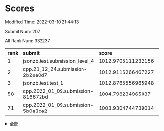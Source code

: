 # Scores

Modified Time: 2022-03-10 21:44:13

Submit Num: 207

All Rank Num: 332237

| rank |               submit               |       score        |       sigma        | pk_num |
| :--- | :--------------------------------- | :----------------- | :----------------- | :----- |
| 1    | jsonzb.test.submission_level_4     | 1012.9705111232156 | 0.8026035734259314 | 6423   |
| 2    | cpp.21_12_24.submission-2b2ea0d7   | 1012.9116266467227 | 0.8231596306503953 | 6422   |
| 3    | jsonzb.test.test_1                 | 1012.8765556965948 | 0.8119913449629318 | 6419   |
| 58   | cpp.2022_01_09.submission-816672bd | 1004.798234965037  | 0.7206703977624485 | 6419   |
| 71   | cpp.2022_01_09.submission-5b0e3de2 | 1003.9304744739014 | 0.7143078680803521 | 6415   |


<details>
<summary>全部</summary>

| rank |                 submit                 |       score        |       sigma        | pk_num |
| :--- | :------------------------------------- | :----------------- | :----------------- | :----- |
| 1    | jsonzb.test.submission_level_4         | 1012.9705111232156 | 0.8026035734259314 | 6423   |
| 2    | cpp.21_12_24.submission-2b2ea0d7       | 1012.9116266467227 | 0.8231596306503953 | 6422   |
| 3    | jsonzb.test.test_1                     | 1012.8765556965948 | 0.8119913449629318 | 6419   |
| 4    | gobigger.level_3.submission_level_3_45 | 1011.5380519662824 | 0.7687146265834793 | 6417   |
| 5    | gobigger.level_3.submission_level_3_41 | 1011.347259408072  | 0.7769167285065364 | 6419   |
| 6    | gobigger.level_3.submission_level_3_6  | 1011.2804507680032 | 0.7704573120598437 | 6422   |
| 7    | gobigger.level_3.submission_level_3_17 | 1011.2288938688225 | 0.7869020213835821 | 6422   |
| 8    | gobigger.level_3.submission_level_3_46 | 1010.9232992604041 | 0.756283750302243  | 6420   |
| 9    | gobigger.level_3.submission_level_3_14 | 1010.7421531996109 | 0.7538242738821976 | 6420   |
| 10   | gobigger.level_3.submission_level_3_1  | 1010.6721638416057 | 0.7830907389689659 | 6411   |
| 11   | gobigger.level_3.submission_level_3_43 | 1010.660782643892  | 0.7755708571269423 | 6427   |
| 12   | gobigger.level_3.submission_level_3_4  | 1010.6194374593972 | 0.7691730396298891 | 6420   |
| 13   | gobigger.level_3.submission_level_3_49 | 1010.5991155927533 | 0.7781330913182685 | 6422   |
| 14   | gobigger.level_3.submission_level_3_0  | 1010.5693800260376 | 0.7588395262202674 | 6418   |
| 15   | gobigger.level_3.submission_level_3_11 | 1010.5308847606459 | 0.7444882944558282 | 6423   |
| 16   | gobigger.level_3.submission_level_3_22 | 1010.5244968515282 | 0.7530568085242421 | 6425   |
| 17   | gobigger.level_3.submission_level_3_48 | 1010.3460974639376 | 0.75979876507726   | 6420   |
| 18   | gobigger.level_3.submission_level_3_13 | 1010.3418989119002 | 0.7634515875623576 | 6423   |
| 19   | gobigger.level_3.submission_level_3_8  | 1010.2313826735518 | 0.7384454267089852 | 6423   |
| 20   | gobigger.level_3.submission_level_3_16 | 1010.223779257951  | 0.7372661321215858 | 6420   |
| 21   | gobigger.level_3.submission_level_3_42 | 1010.1894586999143 | 0.768906578369247  | 6420   |
| 22   | gobigger.level_3.submission_level_3_36 | 1010.1745299141518 | 0.761329005705016  | 6417   |
| 23   | gobigger.level_3.submission_level_3_38 | 1010.1656424623266 | 0.7404454716829589 | 6422   |
| 24   | gobigger.level_3.submission_level_3_12 | 1010.1559793953347 | 0.7667034108091317 | 6422   |
| 25   | gobigger.level_3.submission_level_3_39 | 1010.1372416997312 | 0.7680678762490626 | 6423   |
| 26   | gobigger.level_3.submission_level_3_25 | 1010.1261172153539 | 0.7752810140262854 | 6418   |
| 27   | gobigger.level_3.submission_level_3_37 | 1009.9997641753827 | 0.7880870380590265 | 6423   |
| 28   | gobigger.level_3.submission_level_3_10 | 1009.9753311819068 | 0.749852956517393  | 6422   |
| 29   | gobigger.level_3.submission_level_3_28 | 1009.9335083496123 | 0.7657789561079669 | 6421   |
| 30   | gobigger.level_3.submission_level_3_26 | 1009.9000790491143 | 0.7657130857687069 | 6419   |
| 31   | gobigger.level_3.submission_level_3_23 | 1009.8737843620485 | 0.7620758872126234 | 6423   |
| 32   | gobigger.level_3.submission_level_3_44 | 1009.8683825557133 | 0.7401654189880684 | 6417   |
| 33   | gobigger.level_3.submission_level_3_32 | 1009.857398351915  | 0.7314749541398781 | 6415   |
| 34   | gobigger.level_3.submission_level_3_19 | 1009.8315030728942 | 0.738070640787737  | 6419   |
| 35   | gobigger.level_3.submission_level_3_31 | 1009.7087547441212 | 0.7460140503920747 | 6422   |
| 36   | gobigger.level_3.submission_level_3_30 | 1009.6881691779336 | 0.7539169152635168 | 6419   |
| 37   | gobigger.level_3.submission_level_3_2  | 1009.6639658244524 | 0.7697394096075002 | 6417   |
| 38   | gobigger.level_3.submission_level_3_34 | 1009.6486401921029 | 0.7689864120208664 | 6421   |
| 39   | gobigger.level_3.submission_level_3_7  | 1009.6356348942339 | 0.7505262899231777 | 6422   |
| 40   | gobigger.level_3.submission_level_3_29 | 1009.5122097866566 | 0.7592765649600723 | 6419   |
| 41   | gobigger.level_3.submission_level_3_24 | 1009.4899274574906 | 0.7484146264978383 | 6423   |
| 42   | gobigger.level_3.submission_level_3_9  | 1009.4723801701551 | 0.7589225053918256 | 6418   |
| 43   | gobigger.level_3.submission_level_3_5  | 1009.4248954059127 | 0.7487452586671494 | 6417   |
| 44   | gobigger.level_3.submission_level_3_35 | 1009.3523144167497 | 0.7297275998149062 | 6419   |
| 45   | gobigger.level_3.submission_level_3_21 | 1009.1918791908805 | 0.7589929311868591 | 6418   |
| 46   | gobigger.level_3.submission_level_3_33 | 1009.1550865644782 | 0.7371542141717704 | 6421   |
| 47   | gobigger.level_3.submission_level_3_40 | 1009.0149816053125 | 0.763748770817011  | 6417   |
| 48   | gobigger.level_3.submission_level_3_15 | 1008.9887544101821 | 0.7491025355916141 | 6423   |
| 49   | gobigger.level_3.submission_level_3_3  | 1008.9297536687824 | 0.739165528153569  | 6421   |
| 50   | gobigger.level_3.submission_level_3_27 | 1008.8662317402446 | 0.7714054781837187 | 6419   |
| 51   | gobigger.level_3.submission_level_3_47 | 1008.4713377968286 | 0.7408406735652782 | 6426   |
| 52   | gobigger.level_3.submission_level_3_20 | 1008.3482833699561 | 0.7491851681862053 | 6420   |
| 53   | gobigger.level_3.submission_level_3_18 | 1008.2589085147032 | 0.7517667420918136 | 6413   |
| 54   | gobigger.level_1.submission_level_1_26 | 1005.4686563907284 | 0.7150008125981269 | 6415   |
| 55   | gobigger.level_1.submission_level_1_19 | 1005.2364460979126 | 0.7270427685439941 | 6423   |
| 56   | gobigger.level_1.submission_level_1_29 | 1005.089740790357  | 0.7184027591903873 | 6422   |
| 57   | gobigger.level_1.submission_level_1_46 | 1005.0607383028622 | 0.7341455362676891 | 6421   |
| 58   | cpp.2022_01_09.submission-816672bd     | 1004.798234965037  | 0.7206703977624485 | 6419   |
| 59   | gobigger.level_1.submission_level_1_2  | 1004.7242840225363 | 0.7390608659768588 | 6425   |
| 60   | gobigger.level_1.submission_level_1_6  | 1004.446630430428  | 0.7125485906911435 | 6425   |
| 61   | gobigger.level_1.submission_level_1_17 | 1004.3689552350228 | 0.7211715647055686 | 6419   |
| 62   | gobigger.level_1.submission_level_1_9  | 1004.3199622397365 | 0.7250563640202098 | 6419   |
| 63   | gobigger.level_1.submission_level_1_32 | 1004.3023227478428 | 0.7271474639524084 | 6420   |
| 64   | gobigger.level_1.submission_level_1_15 | 1004.299039648214  | 0.7253371865310477 | 6419   |
| 65   | gobigger.level_1.submission_level_1_39 | 1004.2982289005367 | 0.7199509951320643 | 6419   |
| 66   | gobigger.level_1.submission_level_1_12 | 1004.1776052849235 | 0.7256469279703078 | 6418   |
| 67   | gobigger.level_1.submission_level_1_16 | 1004.1651200717631 | 0.7270348640496517 | 6424   |
| 68   | gobigger.level_1.submission_level_1_30 | 1004.1297922126772 | 0.7187260755234345 | 6417   |
| 69   | gobigger.level_1.submission_level_1_31 | 1004.0477326969877 | 0.7211623155606759 | 6422   |
| 70   | gobigger.level_1.submission_level_1_11 | 1003.954559887061  | 0.7177184093981611 | 6419   |
| 71   | cpp.2022_01_09.submission-5b0e3de2     | 1003.9304744739014 | 0.7143078680803521 | 6415   |
| 72   | gobigger.level_1.submission_level_1_18 | 1003.9255740314444 | 0.7253307186897426 | 6421   |
| 73   | gobigger.level_1.submission_level_1_48 | 1003.910660459239  | 0.7132248306764167 | 6417   |
| 74   | gobigger.level_1.submission_level_1_37 | 1003.9030194419636 | 0.7113617966306207 | 6421   |
| 75   | gobigger.level_1.submission_level_1_14 | 1003.7738382364258 | 0.7266749040726422 | 6421   |
| 76   | gobigger.level_1.submission_level_1_20 | 1003.7224998122398 | 0.7174729479958959 | 6413   |
| 77   | gobigger.level_1.submission_level_1_7  | 1003.646962589992  | 0.7117260026988578 | 6420   |
| 78   | gobigger.level_1.submission_level_1_4  | 1003.5838588086812 | 0.7095453040397202 | 6425   |
| 79   | gobigger.level_1.submission_level_1_44 | 1003.5703112776685 | 0.7195296889045907 | 6419   |
| 80   | gobigger.level_1.submission_level_1_27 | 1003.4656564347229 | 0.7161449069311338 | 6421   |
| 81   | gobigger.level_1.submission_level_1_45 | 1003.4634432566982 | 0.7139578062537214 | 6416   |
| 82   | gobigger.level_1.submission_level_1_25 | 1003.3751473412699 | 0.7233061145146574 | 6418   |
| 83   | gobigger.level_1.submission_level_1_8  | 1003.3723390027894 | 0.7203980202982563 | 6415   |
| 84   | gobigger.level_1.submission_level_1_49 | 1003.3358512368314 | 0.7175587210035069 | 6421   |
| 85   | gobigger.level_1.submission_level_1_35 | 1003.3003388795838 | 0.7161480753431456 | 6425   |
| 86   | gobigger.level_1.submission_level_1_28 | 1003.2877501718066 | 0.7094345500023143 | 6420   |
| 87   | gobigger.level_1.submission_level_1_3  | 1003.1412621544347 | 0.720247884634812  | 6420   |
| 88   | gobigger.level_1.submission_level_1_13 | 1003.1254305204674 | 0.7133007280026611 | 6420   |
| 89   | gobigger.level_1.submission_level_1_5  | 1003.1079738406365 | 0.7198444687175137 | 6420   |
| 90   | gobigger.level_1.submission_level_1_33 | 1003.0968586883506 | 0.7242698754993766 | 6418   |
| 91   | gobigger.level_1.submission_level_1_36 | 1003.0655382236674 | 0.7260041918752257 | 6419   |
| 92   | gobigger.level_1.submission_level_1_21 | 1003.0564151177114 | 0.714457619934385  | 6423   |
| 93   | gobigger.level_1.submission_level_1_40 | 1002.9794455211073 | 0.7055583187753652 | 6420   |
| 94   | gobigger.level_1.submission_level_1_43 | 1002.9617717075918 | 0.7170707534362666 | 6423   |
| 95   | gobigger.level_1.submission_level_1_42 | 1002.9485612078072 | 0.7152197745966673 | 6422   |
| 96   | gobigger.level_1.submission_level_1_34 | 1002.7686997871401 | 0.7072104288515357 | 6415   |
| 97   | gobigger.level_1.submission_level_1_38 | 1002.6021331132339 | 0.7179736102125166 | 6422   |
| 98   | gobigger.level_1.submission_level_1_23 | 1002.3749220475868 | 0.7094262074972617 | 6417   |
| 99   | gobigger.level_1.submission_level_1_24 | 1002.3727531936181 | 0.7125108251582527 | 6423   |
| 100  | gobigger.level_1.submission_level_1_0  | 1002.3706909977234 | 0.715761731768147  | 6423   |
| 101  | gobigger.level_1.submission_level_1_1  | 1002.3507261900975 | 0.7159254574226503 | 6421   |
| 102  | gobigger.level_1.submission_level_1_22 | 1002.2430625577962 | 0.7178130553665445 | 6417   |
| 103  | gobigger.level_1.submission_level_1_41 | 1002.0271528425419 | 0.7080117319754353 | 6418   |
| 104  | gobigger.level_1.submission_level_1_10 | 1002.0232626019064 | 0.7145231604329241 | 6423   |
| 105  | gobigger.level_1.submission_level_1_47 | 1001.9973404010619 | 0.7272260115276132 | 6422   |
| 106  | gobigger.random.submission_random_15   | 997.5654787032465  | 0.7123856493877753 | 6418   |
| 107  | gobigger.random.submission_random_46   | 997.3297199278906  | 0.7108081472449032 | 6424   |
| 108  | gobigger.random.submission_random_33   | 997.1937799335598  | 0.7141632118207968 | 6419   |
| 109  | gobigger.random.submission_random_48   | 997.0810396176266  | 0.7078194123974696 | 6417   |
| 110  | gobigger.random.submission_random_49   | 996.9253336313362  | 0.7197619021332593 | 6421   |
| 111  | gobigger.random.submission_random_43   | 996.8824992092672  | 0.7038318033004304 | 6417   |
| 112  | gobigger.random.submission_random_30   | 996.7705337749527  | 0.7203250501276809 | 6421   |
| 113  | gobigger.random.submission_random_5    | 996.674725898052   | 0.7224923756408269 | 6417   |
| 114  | gobigger.random.submission_random_31   | 996.6056424556683  | 0.7011250673369684 | 6424   |
| 115  | gobigger.random.submission_random_25   | 996.4646513670324  | 0.7113191989307968 | 6418   |
| 116  | gobigger.random.submission_random_11   | 996.3019133185528  | 0.7207165729134859 | 6420   |
| 117  | gobigger.random.submission_random_24   | 996.269480144332   | 0.7177186522434214 | 6420   |
| 118  | gobigger.random.submission_random_22   | 996.2390454803505  | 0.7061666155281869 | 6420   |
| 119  | gobigger.random.submission_random_29   | 996.2090133917051  | 0.7140118424393093 | 6422   |
| 120  | gobigger.random.submission_random_6    | 996.1923047055964  | 0.7068736927772318 | 6422   |
| 121  | gobigger.random.submission_random_8    | 996.1363649509118  | 0.7133980943029151 | 6422   |
| 122  | gobigger.random.submission_random_23   | 996.1043783907871  | 0.7125205880957216 | 6422   |
| 123  | gobigger.random.submission_random_2    | 996.0627349236859  | 0.7041290332262953 | 6419   |
| 124  | gobigger.random.submission_random_9    | 996.0454051213187  | 0.6957955046371945 | 6418   |
| 125  | gobigger.random.submission_random_32   | 996.0420425778656  | 0.7216972350955909 | 6414   |
| 126  | gobigger.random.submission_random_47   | 996.0124765573897  | 0.7186465027128878 | 6419   |
| 127  | gobigger.random.submission_random_41   | 996.0087321342006  | 0.7141929001150733 | 6420   |
| 128  | gobigger.random.submission_random_21   | 996.0061833307457  | 0.7134084719848226 | 6423   |
| 129  | gobigger.random.submission_random_12   | 995.9826407993194  | 0.712139197783136  | 6421   |
| 130  | gobigger.random.submission_random_13   | 995.9705842965959  | 0.7162835049339921 | 6421   |
| 131  | gobigger.random.submission_random_19   | 995.9228553224201  | 0.7046119743911157 | 6417   |
| 132  | gobigger.random.submission_random_17   | 995.8749285580375  | 0.7116425460863351 | 6417   |
| 133  | gobigger.random.submission_random_36   | 995.8477382042398  | 0.7140831287321454 | 6421   |
| 134  | gobigger.random.submission_random_37   | 995.8430737107279  | 0.7093052955146874 | 6420   |
| 135  | gobigger.random.submission_random_42   | 995.8417433842013  | 0.7186211213702948 | 6422   |
| 136  | gobigger.random.submission_random_26   | 995.8104694564463  | 0.7099447711166604 | 6417   |
| 137  | gobigger.random.submission_random_0    | 995.7978133027968  | 0.6977701426419624 | 6423   |
| 138  | gobigger.random.submission_random_35   | 995.7581411001653  | 0.7115585347717278 | 6425   |
| 139  | gobigger.random.submission_random_45   | 995.7571729588991  | 0.7028233884764713 | 6416   |
| 140  | gobigger.random.submission_random_44   | 995.7202283986855  | 0.7131393985643566 | 6420   |
| 141  | gobigger.random.submission_random_16   | 995.682104942264   | 0.7186794603716032 | 6420   |
| 142  | gobigger.random.submission_random_14   | 995.6804407620857  | 0.722749109875307  | 6419   |
| 143  | gobigger.random.submission_random_18   | 995.6658155082616  | 0.72067118284789   | 6426   |
| 144  | gobigger.random.submission_random_34   | 995.6388434298531  | 0.7076810218999953 | 6421   |
| 145  | gobigger.random.submission_random_1    | 995.6160423368599  | 0.7176507307070746 | 6414   |
| 146  | gobigger.random.submission_random_27   | 995.4592476405464  | 0.7168635706215071 | 6424   |
| 147  | gobigger.random.submission_random_7    | 995.4202992877147  | 0.7164665044892854 | 6419   |
| 148  | gobigger.random.submission_random_4    | 995.3978691474341  | 0.70208205357871   | 6413   |
| 149  | gobigger.random.submission_random_38   | 995.316957045412   | 0.7235295170543835 | 6425   |
| 150  | gobigger.random.submission_random_39   | 995.2573317627898  | 0.7218324439450494 | 6418   |
| 151  | gobigger.random.submission_random_20   | 995.0918413373815  | 0.7169488848612865 | 6421   |
| 152  | gobigger.random.submission_random_40   | 995.0334477690009  | 0.7070906522650348 | 6420   |
| 153  | gobigger.random.submission_random_10   | 994.9632997152979  | 0.7147394388556529 | 6417   |
| 154  | gobigger.random.submission_random_28   | 994.688663336594   | 0.7120009067181867 | 6424   |
| 155  | gobigger.random.submission_random_3    | 994.6537550864343  | 0.7129179485226846 | 6426   |
| 156  | gobigger.level_2.submission_level_2_9  | 993.8512852850646  | 0.7389797262655673 | 6425   |
| 157  | gobigger.level_2.submission_level_2_18 | 993.5743030026587  | 0.7334236208581354 | 6421   |
| 158  | gobigger.level_2.submission_level_2_10 | 993.317956461475   | 0.741394060783723  | 6423   |
| 159  | gobigger.level_2.submission_level_2_3  | 993.1483716862388  | 0.745882326158719  | 6415   |
| 160  | gobigger.level_2.submission_level_2_30 | 993.0637633375982  | 0.7417916550545433 | 6418   |
| 161  | gobigger.level_2.submission_level_2_41 | 992.9613749118869  | 0.7356732295994566 | 6416   |
| 162  | gobigger.level_2.submission_level_2_20 | 992.9161634493666  | 0.7426726122171143 | 6418   |
| 163  | gobigger.level_2.submission_level_2_19 | 992.8424539134068  | 0.7382825772880351 | 6419   |
| 164  | gobigger.level_2.submission_level_2_33 | 992.8052191565031  | 0.7366236824126867 | 6420   |
| 165  | gobigger.level_2.submission_level_2_45 | 992.6237897588999  | 0.7500718814248365 | 6425   |
| 166  | gobigger.level_2.submission_level_2_12 | 992.6181987484914  | 0.7388117110011634 | 6422   |
| 167  | gobigger.level_2.submission_level_2_5  | 992.5881366773071  | 0.7619319798706095 | 6416   |
| 168  | gobigger.level_2.submission_level_2_31 | 992.353414032947   | 0.7264463009599915 | 6422   |
| 169  | gobigger.level_2.submission_level_2_36 | 992.3236543690157  | 0.7653725452517899 | 6424   |
| 170  | gobigger.level_2.submission_level_2_48 | 992.3230084183433  | 0.7613358088917994 | 6418   |
| 171  | gobigger.level_2.submission_level_2_1  | 992.2631367506563  | 0.7594164527363368 | 6414   |
| 172  | gobigger.level_2.submission_level_2_8  | 992.2601193367727  | 0.739047312017215  | 6423   |
| 173  | gobigger.level_2.submission_level_2_13 | 992.1283784324369  | 0.7517721375116739 | 6422   |
| 174  | gobigger.level_2.submission_level_2_28 | 992.1147771176978  | 0.7524346785863179 | 6418   |
| 175  | gobigger.level_2.submission_level_2_27 | 992.0824642439312  | 0.7493519373812316 | 6422   |
| 176  | gobigger.level_2.submission_level_2_40 | 992.0744826452305  | 0.7405459904438757 | 6419   |
| 177  | gobigger.level_2.submission_level_2_49 | 992.0004449899315  | 0.7458655376746024 | 6424   |
| 178  | gobigger.level_2.submission_level_2_21 | 991.9958063308079  | 0.7751957227184327 | 6417   |
| 179  | gobigger.level_2.submission_level_2_2  | 991.9899929170475  | 0.7291998681588354 | 6420   |
| 180  | gobigger.level_2.submission_level_2_43 | 991.9865826719309  | 0.7438434889762239 | 6413   |
| 181  | gobigger.level_2.submission_level_2_39 | 991.9046319544677  | 0.7572592734707533 | 6420   |
| 182  | gobigger.level_2.submission_level_2_11 | 991.7684963090618  | 0.7456416389574752 | 6417   |
| 183  | gobigger.level_2.submission_level_2_0  | 991.7385576697782  | 0.7815316557435523 | 6413   |
| 184  | gobigger.level_2.submission_level_2_37 | 991.6992615554873  | 0.7593762848032205 | 6423   |
| 185  | gobigger.level_2.submission_level_2_17 | 991.6972499329041  | 0.7596564304349287 | 6417   |
| 186  | gobigger.level_2.submission_level_2_15 | 991.6904739631628  | 0.7563529102146463 | 6420   |
| 187  | gobigger.level_2.submission_level_2_32 | 991.6412087005496  | 0.7429109405303841 | 6419   |
| 188  | gobigger.level_2.submission_level_2_38 | 991.5998969848415  | 0.7777459165368195 | 6422   |
| 189  | gobigger.level_2.submission_level_2_7  | 991.5096717576066  | 0.7393610576299937 | 6422   |
| 190  | gobigger.level_2.submission_level_2_35 | 991.4398470777151  | 0.7656478694290269 | 6424   |
| 191  | gobigger.level_2.submission_level_2_24 | 991.4376371241243  | 0.7540877381351375 | 6421   |
| 192  | gobigger.level_2.submission_level_2_26 | 991.3312997778203  | 0.7410401061578307 | 6420   |
| 193  | gobigger.level_2.submission_level_2_25 | 991.2435553958364  | 0.7591562574945289 | 6418   |
| 194  | gobigger.level_2.submission_level_2_47 | 991.1723259571219  | 0.7539308098210485 | 6420   |
| 195  | gobigger.level_2.submission_level_2_46 | 991.1563630974573  | 0.7594464302925079 | 6421   |
| 196  | gobigger.level_2.submission_level_2_4  | 991.131558400289   | 0.7672020620674109 | 6423   |
| 197  | gobigger.level_2.submission_level_2_16 | 991.116965037331   | 0.7485020935613278 | 6415   |
| 198  | gobigger.level_2.submission_level_2_14 | 991.1089614710276  | 0.7528574429021009 | 6419   |
| 199  | gobigger.level_2.submission_level_2_44 | 991.0971814668634  | 0.7593976339582859 | 6421   |
| 200  | gobigger.level_2.submission_level_2_42 | 991.0415146978429  | 0.7577785847023817 | 6421   |
| 201  | gobigger.level_2.submission_level_2_23 | 990.96062124962    | 0.7560634068854003 | 6420   |
| 202  | gobigger.level_2.submission_level_2_22 | 990.7944579097446  | 0.7476886178429664 | 6424   |
| 203  | gobigger.level_2.submission_level_2_34 | 990.6648294661867  | 0.7518210096292245 | 6420   |
| 204  | gobigger.level_2.submission_level_2_6  | 990.5034358822969  | 0.7718620396011743 | 6421   |
| 205  | gobigger.level_2.submission_level_2_29 | 990.4046715769264  | 0.7753794536404216 | 6420   |
| 206  | gobigger.none.submission_none_0        | 977.3248877157343  | 1.2912113624732178 | 6421   |
| 207  | gobigger.none.submission_none_1        | 976.2924376720915  | 1.3691924648457432 | 6419   |

</details>